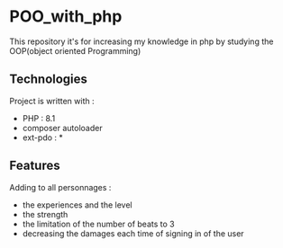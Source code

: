 # POO_with_php

This repository it's for increasing my knowledge in php by studying the OOP(object oriented Programming)

## Technologies

Project is written with :
* PHP : 8.1
* composer autoloader
* ext-pdo : *

## Features
Adding to all personnages :
* the experiences and the level
* the strength
* the limitation of the number of beats to 3
* decreasing the damages each time of signing in of the user